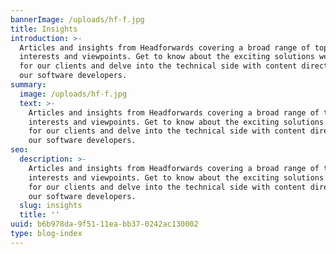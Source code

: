 ```yaml
---
bannerImage: /uploads/hf-f.jpg
title: Insights
introduction: >-
  Articles and insights from Headforwards covering a broad range of topics,
  interests and viewpoints. Get to know about the exciting solutions we build
  for our clients and delve into the technical side with content directly from
  our software developers.
summary:
  image: /uploads/hf-f.jpg
  text: >-
    Articles and insights from Headforwards covering a broad range of topics,
    interests and viewpoints. Get to know about the exciting solutions we build
    for our clients and delve into the technical side with content directly from
    our software developers.
seo:
  description: >-
    Articles and insights from Headforwards covering a broad range of topics,
    interests and viewpoints. Get to know about the exciting solutions we build
    for our clients and delve into the technical side with content directly from
    our software developers.
  slug: insights
  title: ''
uuid: b6b978da-9f51-11ea-bb37-0242ac130002
type: blog-index
---
```


